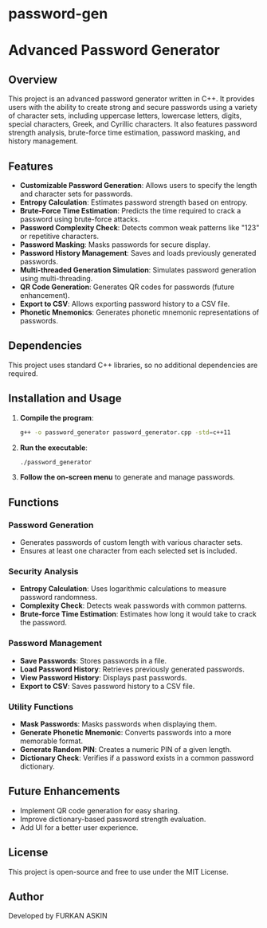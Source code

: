 # password-gen
# Advanced Password Generator

## Overview
This project is an advanced password generator written in C++. It provides users with the ability to create strong and secure passwords using a variety of character sets, including uppercase letters, lowercase letters, digits, special characters, Greek, and Cyrillic characters. It also features password strength analysis, brute-force time estimation, password masking, and history management.

## Features
- **Customizable Password Generation**: Allows users to specify the length and character sets for passwords.
- **Entropy Calculation**: Estimates password strength based on entropy.
- **Brute-Force Time Estimation**: Predicts the time required to crack a password using brute-force attacks.
- **Password Complexity Check**: Detects common weak patterns like "123" or repetitive characters.
- **Password Masking**: Masks passwords for secure display.
- **Password History Management**: Saves and loads previously generated passwords.
- **Multi-threaded Generation Simulation**: Simulates password generation using multi-threading.
- **QR Code Generation**: Generates QR codes for passwords (future enhancement).
- **Export to CSV**: Allows exporting password history to a CSV file.
- **Phonetic Mnemonics**: Generates phonetic mnemonic representations of passwords.

## Dependencies
This project uses standard C++ libraries, so no additional dependencies are required.

## Installation and Usage
1. **Compile the program**:
   ```sh
   g++ -o password_generator password_generator.cpp -std=c++11
   ```
2. **Run the executable**:
   ```sh
   ./password_generator
   ```
3. **Follow the on-screen menu** to generate and manage passwords.

## Functions
### Password Generation
- Generates passwords of custom length with various character sets.
- Ensures at least one character from each selected set is included.

### Security Analysis
- **Entropy Calculation**: Uses logarithmic calculations to measure password randomness.
- **Complexity Check**: Detects weak passwords with common patterns.
- **Brute-force Time Estimation**: Estimates how long it would take to crack the password.

### Password Management
- **Save Passwords**: Stores passwords in a file.
- **Load Password History**: Retrieves previously generated passwords.
- **View Password History**: Displays past passwords.
- **Export to CSV**: Saves password history to a CSV file.

### Utility Functions
- **Mask Passwords**: Masks passwords when displaying them.
- **Generate Phonetic Mnemonic**: Converts passwords into a more memorable format.
- **Generate Random PIN**: Creates a numeric PIN of a given length.
- **Dictionary Check**: Verifies if a password exists in a common password dictionary.

## Future Enhancements
- Implement QR code generation for easy sharing.
- Improve dictionary-based password strength evaluation.
- Add UI for a better user experience.

## License
This project is open-source and free to use under the MIT License.

## Author
Developed by FURKAN ASKIN 

